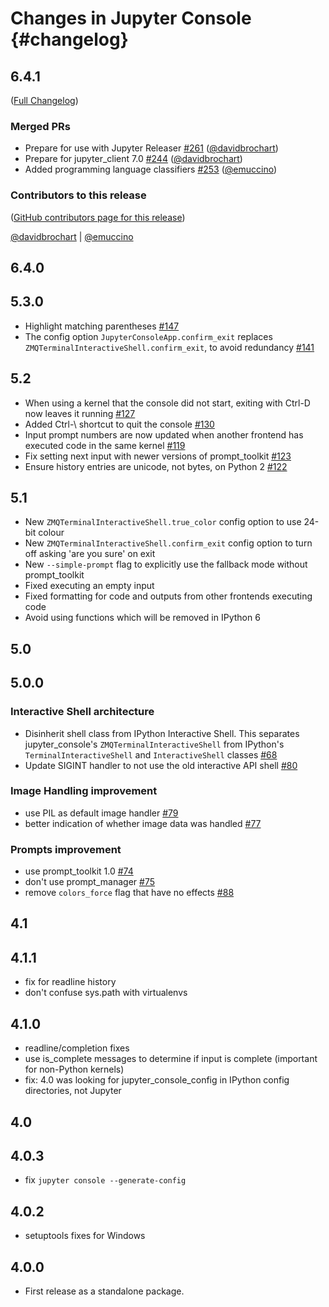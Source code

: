 # Changes in Jupyter Console {#changelog}

<!-- <START NEW CHANGELOG ENTRY> -->

## 6.4.1

([Full Changelog](https://github.com/jupyter/jupyter_console/compare/6.4.0...2d0b6aec59bde7499995d929ded4d23d7bb585f6))

### Merged PRs

- Prepare for use with Jupyter Releaser [#261](https://github.com/jupyter/jupyter_console/pull/261) ([@davidbrochart](https://github.com/davidbrochart))
- Prepare for jupyter_client 7.0 [#244](https://github.com/jupyter/jupyter_console/pull/244) ([@davidbrochart](https://github.com/davidbrochart))
- Added programming language classifiers [#253](https://github.com/jupyter/jupyter_console/pull/253) ([@emuccino](https://github.com/emuccino))

### Contributors to this release

([GitHub contributors page for this release](https://github.com/jupyter/jupyter_console/graphs/contributors?from=2021-03-24&to=2022-03-06&type=c))

[@davidbrochart](https://github.com/search?q=repo%3Ajupyter%2Fjupyter_console+involves%3Adavidbrochart+updated%3A2021-03-24..2022-03-06&type=Issues) | [@emuccino](https://github.com/search?q=repo%3Ajupyter%2Fjupyter_console+involves%3Aemuccino+updated%3A2021-03-24..2022-03-06&type=Issues)

<!-- <END NEW CHANGELOG ENTRY> -->

## 6.4.0

## 5.3.0

- Highlight matching parentheses [#147](https://github.com/jupyter/jupyter_console/pull/147)
- The config option `JupyterConsoleApp.confirm_exit` replaces `ZMQTerminalInteractiveShell.confirm_exit`, to avoid redundancy [#141](https://github.com/jupyter/jupyter_console/pull/141)

## 5.2

- When using a kernel that the console did not start, exiting with Ctrl-D now leaves it running [#127](https://github.com/jupyter/jupyter_console/pull/127)
- Added Ctrl-\\ shortcut to quit the console [#130](https://github.com/jupyter/jupyter_console/pull/130)
- Input prompt numbers are now updated when another frontend has executed code in the same kernel [#119](https://github.com/jupyter/jupyter_console/pull/119)
- Fix setting next input with newer versions of prompt_toolkit [#123](https://github.com/jupyter/jupyter_console/pull/123)
- Ensure history entries are unicode, not bytes, on Python 2 [#122](https://github.com/jupyter/jupyter_console/pull/122)

## 5.1

- New `ZMQTerminalInteractiveShell.true_color` config option to use 24-bit colour
- New `ZMQTerminalInteractiveShell.confirm_exit` config option to turn off asking 'are you sure' on exit
- New `--simple-prompt` flag to explicitly use the fallback mode without prompt_toolkit
- Fixed executing an empty input
- Fixed formatting for code and outputs from other frontends executing code
- Avoid using functions which will be removed in IPython 6

## 5.0

## 5.0.0

### Interactive Shell architecture

- Disinherit shell class from IPython Interactive Shell. This separates jupyter_console's `ZMQTerminalInteractiveShell` from IPython's `TerminalInteractiveShell` and `InteractiveShell` classes [#68](https://github.com/jupyter/jupyter_console/pull/68)
- Update SIGINT handler to not use the old interactive API shell [#80](https://github.com/jupyter/jupyter_console/pull/80)

### Image Handling improvement

- use PIL as default image handler [#79](https://github.com/jupyter/jupyter_console/pull/79)
- better indication of whether image data was handled [#77](https://github.com/jupyter/jupyter_console/pull/77)

### Prompts improvement

- use prompt_toolkit 1.0 [#74](https://github.com/jupyter/jupyter_console/pull/74)
- don't use prompt_manager [#75](https://github.com/jupyter/jupyter_console/pull/75)
- remove `colors_force` flag that have no effects [#88](https://github.com/jupyter/jupyter_console/pull/88)

## 4.1

## 4.1.1

- fix for readline history
- don't confuse sys.path with virtualenvs

## 4.1.0

- readline/completion fixes
- use is_complete messages to determine if input is complete (important for non-Python kernels)
- fix: 4.0 was looking for jupyter_console_config in IPython config directories, not Jupyter

## 4.0

## 4.0.3

- fix `jupyter console --generate-config`

## 4.0.2

- setuptools fixes for Windows

## 4.0.0

- First release as a standalone package.
